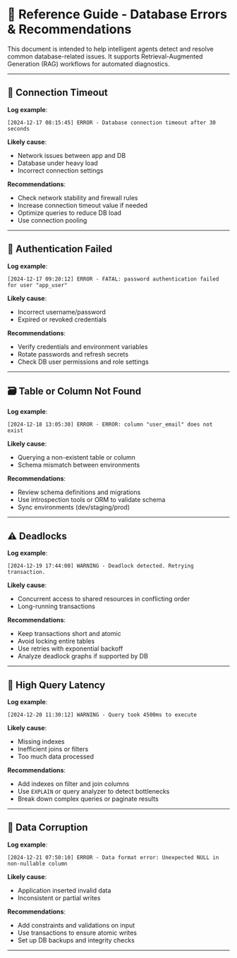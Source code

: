 # 📘 Reference Guide - Database Errors & Recommendations

This document is intended to help intelligent agents detect and resolve common database-related issues. It supports Retrieval-Augmented Generation (RAG) workflows for automated diagnostics.

---

## 🧱 Connection Timeout

**Log example**:

```
[2024-12-17 08:15:45] ERROR - Database connection timeout after 30 seconds
```

**Likely cause**:

- Network issues between app and DB  
- Database under heavy load  
- Incorrect connection settings

**Recommendations**:

- Check network stability and firewall rules  
- Increase connection timeout value if needed  
- Optimize queries to reduce DB load  
- Use connection pooling

---

## 🔑 Authentication Failed

**Log example**:

```
[2024-12-17 09:20:12] ERROR - FATAL: password authentication failed for user "app_user"
```

**Likely cause**:

- Incorrect username/password  
- Expired or revoked credentials

**Recommendations**:

- Verify credentials and environment variables  
- Rotate passwords and refresh secrets  
- Check DB user permissions and role settings

---

## 🗃️ Table or Column Not Found

**Log example**:

```
[2024-12-18 13:05:30] ERROR - ERROR: column "user_email" does not exist
```

**Likely cause**:

- Querying a non-existent table or column  
- Schema mismatch between environments

**Recommendations**:

- Review schema definitions and migrations  
- Use introspection tools or ORM to validate schema  
- Sync environments (dev/staging/prod)

---

## ⚠️ Deadlocks

**Log example**:

```
[2024-12-19 17:44:00] WARNING - Deadlock detected. Retrying transaction.
```

**Likely cause**:

- Concurrent access to shared resources in conflicting order  
- Long-running transactions

**Recommendations**:

- Keep transactions short and atomic  
- Avoid locking entire tables  
- Use retries with exponential backoff  
- Analyze deadlock graphs if supported by DB

---

## 🧮 High Query Latency

**Log example**:

```
[2024-12-20 11:30:12] WARNING - Query took 4500ms to execute
```

**Likely cause**:

- Missing indexes  
- Inefficient joins or filters  
- Too much data processed

**Recommendations**:

- Add indexes on filter and join columns  
- Use `EXPLAIN` or query analyzer to detect bottlenecks  
- Break down complex queries or paginate results

---

## 🧨 Data Corruption

**Log example**:

```
[2024-12-21 07:50:10] ERROR - Data format error: Unexpected NULL in non-nullable column
```

**Likely cause**:

- Application inserted invalid data  
- Inconsistent or partial writes

**Recommendations**:

- Add constraints and validations on input  
- Use transactions to ensure atomic writes  
- Set up DB backups and integrity checks

---

